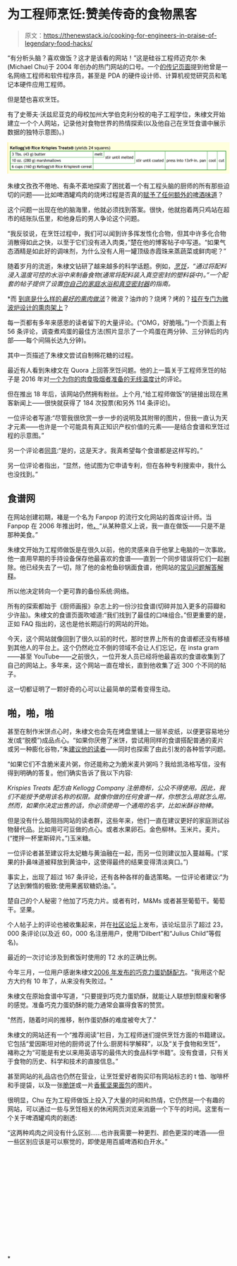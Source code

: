 # 为工程师烹饪:赞美传奇的食物黑客

> 原文：<https://thenewstack.io/cooking-for-engineers-in-praise-of-legendary-food-hacks/>

“有分析头脑？喜欢做饭？这才是该看的网站！”这是硅谷工程师迈克尔·朱(Michael Chu)于 2004 年创办的热门网站的口号。一个[的传记页面](http://www.cookingforengineers.com/article/138/About-Cooking-For-Engineers)提到他曾是一名网络工程师和软件程序员，甚至是 PDA 的硬件设计师、计算机视觉研究员和笔记本硬件应用工程师。

但是楚也喜欢烹饪。

有了史蒂夫·沃兹尼亚克的母校加州大学伯克利分校的电子工程学位，朱棣文开始建立一个个人网站，记录他对食物世界的热情探索(以及他自己在烹饪食谱中展示数据的独特示意图)。)

![Cooking for Engineers site's unique recipe schematic](img/660012c90324c5cf3327820fe816af64.png)

朱棣文孜孜不倦地、有条不紊地探索了困扰着一个有工程头脑的厨师的所有那些迫切的问题——比如啤酒罐鸡肉的烧烤过程是否真的[赋予了任何额外的啤酒味道](http://www.cookingforengineers.com/article/171/Beer-Can-Chicken)？

这个问题一出现在他的脑海里，他就必须找到答案。很快，他就抱着两只鸡站在超市的结账队伍里，和他身后的男人争论这个问题。

“我反驳说，在烹饪过程中，我们可以闻到许多挥发性化合物，但其中许多化合物消散得如此之快，以至于它们没有进入肉类，”楚在他的博客帖子中写道。“如果气态酒精是如此好的调味剂，为什么没有人用一罐顶级赤霞珠来蒸蔬菜或鲜肉呢？”

随着岁月的流逝，朱棣文钻研了越来越多的科学话题。例如，[*烹饪*](http://www.cookingforengineers.com/article/283/An-Introduction-to-Sous-Vide-Cooking)*，“通过将配料浸入温度可控的水浴中来制备食物(通常将配料装入真空密封的塑料袋中)。”一个配套的帖子提供了设置[你自己的家庭水浴和真空密封器](http://www.cookingforengineers.com/article/289/Sous-Vide-Cooking-at-Home-Setup-Guide)的指南。*

 *而 [到底是什么样的*最好的熏肉做法*](http://www.cookingforengineers.com/article/3/Bacon-Part-I)？微波？油炸的？烧烤？烤的？[挂在专门为微波炉设计的熏肉架上](http://www.cookingforengineers.com/article/110/Bacon-Part-II)？

每一页都有多年来感恩的读者留下的大量评论。(“OMG，好脆哦。”)一个页面上有 56 条评论，调查煮鸡蛋的最佳方法(照片显示了一个鸡蛋在两分钟、三分钟后的内部——每个间隔长达九分钟)。

其中一页描述了朱棣文尝试自制棉花糖的过程。

最近有人看到朱棣文在 Quora 上回答烹饪问题。他的上一篇关于工程师烹饪的帖子是 2016 年对[一个为你的肉食吸烟者准备的无线温度计](http://www.cookingforengineers.com/article/348/Thermoworks-Smoke)的评论。

但在推出 18 年后，该网站仍然拥有粉丝。上个月,“给工程师做饭”的链接出现在黑客新闻上——很快就获得了 184 次投票(和另外 114 条评论)。

一位评论者写道:“尽管我很欣赏一步一步的说明及其附带的图片，但我一直认为天才元素——也许是一个可能具有真正知识产权价值的元素——是结合食谱和烹饪过程的示意图。”

另一个评论者[同意](https://news.ycombinator.com/item?id=30799874):“是的，这是天才。我真希望每个食谱都是这样写的。”

另一位评论者指出，“显然，他试图为它申请专利，但在各种专利搜索中，我什么也没找到。”

## 食谱网

在网站创建初期，褚是一个名为 Fanpop 的流行文化网站的首席设计师。当 Fanpop 在 2006 年推出时，他[，](http://www.cookingforengineers.com/article/182/Fanpop)“从某种意义上说，我一直在做饭——只是不是那种美食。”

朱棣文开始为工程师做饭是在很久以前，他的灵感来自于他掌上电脑的一次事故。他一直用早期的手持设备保存他最喜欢的食谱——直到一个同步错误将它们一起删除。他已经失去了一切，除了他的金枪鱼砂锅面食谱，他网站的[常见问题解答解释](http://www.cookingforengineers.com/article/138/About-Cooking-For-Engineers)。

所以他决定转向一个更可靠的备份系统:网络。

所有的探索都始于《厨师画报》杂志上的一份沙拉食谱(切碎并加入更多的蒜瓣和少许盐)。朱棣文的食谱页面吹嘘道:“我们找到了最佳的口味组合。”但更重要的是，正如 FAQ 指出的，这也是他长期运行的网站的开始。

今天，这个网站就像回到了很久以前的时代，那时世界上所有的食谱都还没有移植到其他人的平台上。这个仍然屹立不倒的领域不会让人们忘记，在 insta gram——甚至 YouTube——之前很久，一位开发人员已经将他最喜欢的食谱收集到了自己的网站上。多年来，这个网站一直在增长，直到他收集了近 300 个不同的帖子。

这一切都证明了一颗好奇的心可以让最简单的菜肴变得生动。

## 啪，啪，啪

甚至在制作米饼点心时，朱棣文也会先在烤盘里铺上一层羊皮纸，以便更容易地分发(或“脱模”)成品点心。“如果你厌倦了米饼，尝试用同样的食谱搭配普通的麦片或另一种膨化谷物，”朱[建议他的读者](http://www.cookingforengineers.com/recipe/104/Kelloggs-Rice-Krispies-Treats)——同时也探索了由此引发的各种哲学问题。

“如果它们不含脆米麦片粥，你还能称之为脆米麦片粥吗？我给凯洛格写信，没有得到明确的答复。他们确实告诉了我以下内容:

*Krispies Treats 配方由 Kellogg Company 注册商标，公众不得使用。因此，我们不能授予使用该名称的权限。就像你做的任何食谱一样，你想怎么用就怎么用。然而，如果你决定出售的话，你必须使用一个通用的名字，比如米酥谷物棒。*

但是没有什么能阻挡网站的读者群，这些年来，他们一直在建议更好的家庭测试谷物替代品。比如用可可豆做的点心。或者水果卵石。金色柳林。玉米片。麦片。(“搅拌一杯里斯碎片。”)玉米糖。

一位评论者甚至建议将太妃糖与黄油融在一起，而另一位则建议加入蔓越莓。(“浆果的扑鼻味道被释放到黄油中，这使得最终的结果变得清淡爽口。”)

事实上，出现了超过 167 条评论，还有各种各样的备选策略。一位评论者建议:“为了达到懒惰的极致:使用果酱软糖奶油。”。

楚自己的个人秘密？他加了巧克力片。或者有时，M&Ms 或者甚至葡萄干。葡萄干。坚果。

个人帖子上的评论也被收集起来，并在[社区论坛](http://www.cookingforengineers.com/forums/index.php)上发布，该论坛显示了超过 23，000 条评论(以及近 60，000 名注册用户，使用“Dilbert”和“Julius Child”等假名)。

最近的一次讨论涉及到煮饭时使用的 T2 水的正确比例。

今年三月，一位用户感谢朱棣文[2006 年发布的巧克力蛋奶酥配方](http://www.cookingforengineers.com/recipe/160/Dark-Chocolate-Souffle)。"我用这个配方大约有 10 年了，从来没有失败过。"

朱棣文在原始食谱中写道，“只要提到巧克力蛋奶酥，就能让人联想到颓废和奢侈的感觉。准备巧克力蛋奶酥的能力通常会赢得食客的赞赏。

"然而，随着时间的推移，制作蛋奶酥的难度被夸大了."

朱棣文的网站还有一个“推荐阅读”栏目，为工程师迷们提供烹饪方面的书籍建议。它包括“爱因斯坦对他的厨师说了什么:厨房科学解释”，以及“关于食物和烹饪”，褚称之为“可能是有史以来用英语写的最伟大的食品科学书籍”。没有食谱，只有关于食物的历史、科学和技术的直接信息。”

甚至网站的礼品店也仍然在营业，让烹饪爱好者购买印有网站标志的 t 恤、咖啡杯和手提袋，以及一张[脆饼](https://www.cafepress.com/cookingengineer/1209840)或一片[香蕉坚果面包](https://www.cafepress.com/cookingengineer/1282934)的图片。

很明显，Chu 在为工程师做饭上投入了大量的时间和热情，它仍然是一个有趣的网站，可以通过一些与烹饪相关的休闲网页浏览来消磨一个下午的时间。这里有一个关于啤酒罐鸡肉的剧透:

“这两种鸡肉之间没有什么区别……也许我需要一种更烈、颜色更深的啤酒——但一些区别应该是可以察觉的，即使是用百威啤酒和白开水。”

<svg xmlns:xlink="http://www.w3.org/1999/xlink" viewBox="0 0 68 31" version="1.1"><title>Group</title> <desc>Created with Sketch.</desc></svg>*